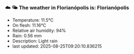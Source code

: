 ### ☁️ 🌤️  The weather in Florianópolis is: Florianópolis

- Temperature: 11.5°C
- On flesh: 11.16°C
- Relative air humidity: 94%
- Rain: 0.56 mm
- Description: Light rain
- last updated: 2025-08-25T09:20:10.836215
